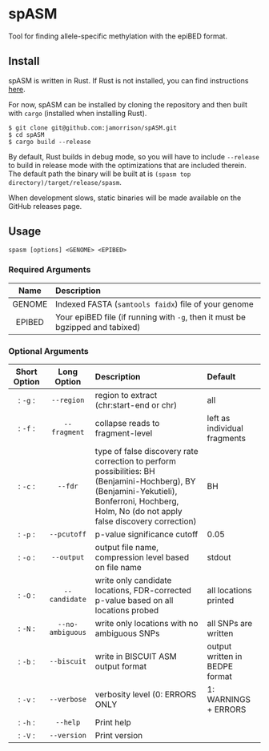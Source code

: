# spASM

Tool for finding allele-specific methylation with the epiBED format.

## Install

spASM is written in Rust. If Rust is not installed, you can find instructions
[here](https://www.rust-lang.org/tools/install).

For now, spASM can be installed by cloning the repository and then built with `cargo` (installed when installing Rust).
```
$ git clone git@github.com:jamorrison/spASM.git
$ cd spASM
$ cargo build --release
```
By default, Rust builds in debug mode, so you will have to include `--release` to build in release mode with the
optimizations that are included therein. The default path the binary will be built at is
`(spasm top directory)/target/release/spasm`.

When development slows, static binaries will be made available on the GitHub releases page.

## Usage

```
spasm [options] <GENOME> <EPIBED>
```

### Required Arguments
|  Name  | Description                                                                   |
|:------:|:------------------------------------------------------------------------------|
| GENOME | Indexed FASTA (`samtools faidx`) file of your genome                          |
| EPIBED | Your epiBED file (if running with `-g`, then it must be bgzipped and tabixed) |

### Optional Arguments
| Short Option | Long Option      | Description | Default |
|:------------:|:----------------:|:------------|:--------|
|:    `-g`    :| `--region`       | region to extract (chr:start-end or chr)                                            | all                            |
|:    `-f`    :| `--fragment`     | collapse reads to fragment-level                                                    | left as individual fragments   |
|:    `-c`    :| `--fdr`          | type of false discovery rate correction to perform possibilities: BH (Benjamini-Hochberg), BY (Benjamini-Yekutieli), Bonferroni, Hochberg, Holm, No (do not apply false discovery correction) | BH |
|:    `-p`    :| `--pcutoff`      | p-value significance cutoff                                                         | 0.05                           |
|:    `-o`    :| `--output`       | output file name, compression level based on file name                              | stdout                         |
|:    `-O`    :| `--candidate`    | write only candidate locations, FDR-corrected p-value based on all locations probed | all locations printed          |
|:    `-N`    :| `--no-ambiguous` | write only locations with no ambiguous SNPs                                         | all SNPs are written           |
|:    `-b`    :| `--biscuit`      | write in BISCUIT ASM output format                                                  | output written in BEDPE format |
|:    `-v`    :| `--verbose`      | verbosity level (0: ERRORS ONLY | 1: WARNINGS + ERRORS | 2+: ALL)                   | 1                              |
|:    `-h`    :| `--help`         | Print help                                                                          |                                |
|:    `-V`    :| `--version`      | Print version                                                                       |                                |
